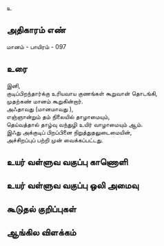 உ


## அதிகாரம் எண்

மானம் - பாயிரம் - 097	
## உரை

இனி,  
குடிப்பிறந்தார்க்கு உரியவாய குணங்கள் கூறுவான் தொடங்கி,  
முதற்கண் மானம் கூறுகின்றார்.  
அஃதாவது (மானமாவது ),  
எஞ்ஞான்றும் தம் நிலையில் தாழாமையும்,  
தெய்வத்தால் தாழ்வு வந்துழி உயிர் வாழாமையும் ஆம்.  
இஃது அக்குடிப் பிறப்பினை நிறுத்துதலுடைமையின்,  
அச்சிறப்புப் பற்றி முன் வைக்கப்பட்டது.


## உயர் வள்ளுவ வகுப்பு காணொளி


## உயர் வள்ளுவ வகுப்பு ஒலி அமைவு 


## கூடுதல் குறிப்புகள்


## ஆங்கில விளக்கம்

